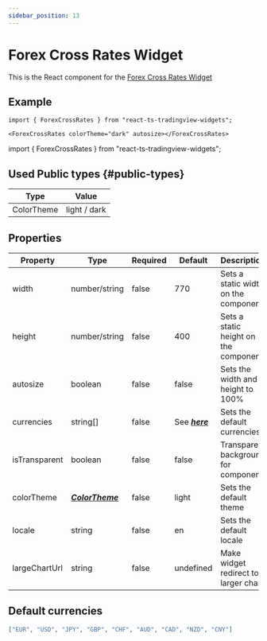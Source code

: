 ```yaml
---
sidebar_position: 13
---
```


# Forex Cross Rates Widget

This is the React component for the [Forex Cross Rates Widget](https://www.tradingview.com/widget/forex-cross-rates/)

## Example

```
import { ForexCrossRates } from "react-ts-tradingview-widgets";

<ForexCrossRates colorTheme="dark" autosize></ForexCrossRates>
```

import { ForexCrossRates } from "react-ts-tradingview-widgets";

<ForexCrossRates colorTheme="dark" autosize></ForexCrossRates>

## Used Public types {#public-types}

| Type       | Value        |
| ---------- | ------------ |
| ColorTheme | light / dark |

## Properties

| Property      | Type                              | Required | Default                       | Description                           |
| ------------- | --------------------------------- | -------- | ----------------------------- | ------------------------------------- |
| width         | number/string                     | false    | 770                           | Sets a static width on the component  |
| height        | number/string                     | false    | 400                           | Sets a static height on the component |
| autosize      | boolean                           | false    | false                         | Sets the width and height to 100%     |
| currencies    | string[]                          | false    | See [_**here**_](#currencies) | Sets the default currencies           |
| isTransparent | boolean                           | false    | false                         | Transparent background for component  |
| colorTheme    | [_**ColorTheme**_](#public-types) | false    | light                         | Sets the default theme                |
| locale        | string                            | false    | en                            | Sets the default locale               |
| largeChartUrl | string                            | false    | undefined                     | Make widget redirect to larger chart  |

## Default currencies

```json
["EUR", "USD", "JPY", "GBP", "CHF", "AUD", "CAD", "NZD", "CNY"]
```
